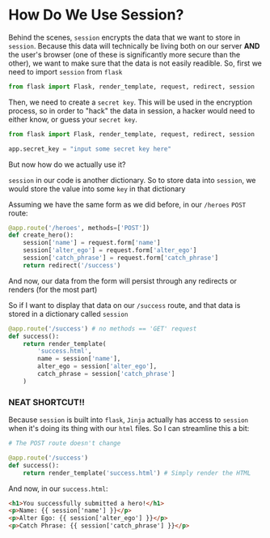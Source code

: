 # How Do We Use Session?

Behind the scenes, `session` encrypts the data that we want to store in `session`. Because this data will technically be living both on our server **AND** the user's browser (one of these is significantly more secure than the other), we want to make sure that the data is not easily readible. So, first we need to import `session` from `flask`

```py
from flask import Flask, render_template, request, redirect, session
```

Then, we need to create a `secret key`. This will be used in the encryption process, so in order to "hack" the data in session, a hacker would need to either know, or guess your `secret key`.

```py
from flask import Flask, render_template, request, redirect, session

app.secret_key = "input some secret key here"
```

But now how do we actually use it?

`session` in our code is another dictionary. So to store data into `session`, we would store the value into some `key` in that dictionary

Assuming we have the same form as we did before, in our `/heroes` `POST` route:
```py
@app.route('/heroes', methods=['POST'])
def create_hero():
    session['name'] = request.form['name']
    session['alter_ego'] = request.form['alter_ego']
    session['catch_phrase'] = request.form['catch_phrase']
    return redirect('/success')
```

And now, our data from the form will persist through any redirects or renders (for the most part)

So if I want to display that data on our `/success` route, and that data is stored in a dictionary called `session`

```py
@app.route('/success') # no methods == 'GET' request
def success():
    return render_template(
        'success.html',
        name = session['name'],
        alter_ego = session['alter_ego'],
        catch_phrase = session['catch_phrase']    
    )
```

### NEAT SHORTCUT!!
Because `session` is built into `flask`, `Jinja` actually has access to `session` when it's doing its thing with our `html` files. So I can streamline this a bit:
```py
# The POST route doesn't change

@app.route('/success') 
def success():
    return render_template('success.html') # Simply render the HTML
```

And now, in our `success.html`:

```html
<h1>You successfully submitted a hero!</h1>
<p>Name: {{ session['name'] }}</p>
<p>Alter Ego: {{ session['alter_ego'] }}</p>
<p>Catch Phrase: {{ session['catch_phrase'] }}</p>
```